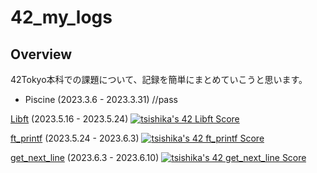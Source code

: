 # 42_my_logs

## Overview
42Tokyo本科での課題について、記録を簡単にまとめていこうと思います。

- Piscine (2023.3.6 - 2023.3.31) //pass

[Libft](https://github.com/Ishi-eenn/Libft) (2023.5.16 - 2023.5.24)
[![tsishika's 42 Libft Score](https://badge42.vercel.app/api/v2/clisj76ld001108l1qb24uba8/project/3093808)](https://github.com/JaeSeoKim/badge42)

[ft_printf](https://github.com/Ishi-eenn/ft_printf) (2023.5.24 - 2023.6.3)
[![tsishika's 42 ft_printf Score](https://badge42.vercel.app/api/v2/clisj76ld001108l1qb24uba8/project/3101674)](https://github.com/JaeSeoKim/badge42)

[get_next_line](https://github.com/Ishi-eenn/get_next_line) (2023.6.3 - 2023.6.10) 
[![tsishika's 42 get_next_line Score](https://badge42.vercel.app/api/v2/clisj76ld001108l1qb24uba8/project/3101675)](https://github.com/JaeSeoKim/badge42)
